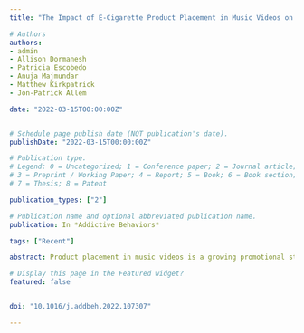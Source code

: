 ```yaml
---
title: "The Impact of E-Cigarette Product Placement in Music Videos on Susceptibility to Use E-Cigarettes among Young Adults: An Experimental Investigation"

# Authors
authors:
- admin
- Allison Dormanesh
- Patricia Escobedo
- Anuja Majmundar
- Matthew Kirkpatrick
- Jon-Patrick Allem

date: "2022-03-15T00:00:00Z"


# Schedule page publish date (NOT publication's date).
publishDate: "2022-03-15T00:00:00Z"

# Publication type.
# Legend: 0 = Uncategorized; 1 = Conference paper; 2 = Journal article;
# 3 = Preprint / Working Paper; 4 = Report; 5 = Book; 6 = Book section;
# 7 = Thesis; 8 = Patent

publication_types: ["2"]

# Publication name and optional abbreviated publication name.
publication: In *Addictive Behaviors*

tags: ["Recent"]

abstract: Product placement in music videos is a growing promotional strategy. This study examined the impact of e-cigarette product placement and imagery in music videos on susceptibility to use e-cigarettes among young adults.

# Display this page in the Featured widget?
featured: false


doi: "10.1016/j.addbeh.2022.107307" 

---
```

